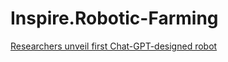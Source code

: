 # Inspire.Robotic-Farming
[Researchers unveil first Chat-GPT-designed robot](https://youtu.be/Xep6wWhkPHM)
